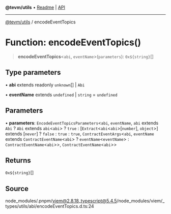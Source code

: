 **@tevm/utils** • [Readme](../README.md) \| [API](../globals.md)

***

[@tevm/utils](../README.md) / encodeEventTopics

# Function: encodeEventTopics()

> **encodeEventTopics**\<`abi`, `eventName`\>(`parameters`): ```0x${string}```[]

## Type parameters

• **abi** extends readonly `unknown`[] \| `Abi`

• **eventName** extends `undefined` \| `string` = `undefined`

## Parameters

• **parameters**: `EncodeEventTopicsParameters`\<`abi`, `eventName`, `abi` extends `Abi` ? `Abi` extends `abi`\<`abi`\> ? `true` : [`Extract`\<`abi`\<`abi`\>\[`number`\], `object`\>] extends [`never`] ? `false` : `true` : `true`, `ContractEventArgs`\<`abi`, `eventName` extends `ContractEventName`\<`abi`\> ? `eventName`\<`eventName`\> : `ContractEventName`\<`abi`\>\>, `ContractEventName`\<`abi`\>\>

## Returns

```0x${string}```[]

## Source

node\_modules/.pnpm/viem@2.8.18\_typescript@5.4.5/node\_modules/viem/\_types/utils/abi/encodeEventTopics.d.ts:24
